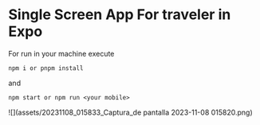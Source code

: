 # Single Screen App For traveler in Expo



For run in your machine execute

`npm i or pnpm install`

and

`npm start or npm run <your mobile>`


![](assets/20231108_015833_Captura_de pantalla 2023-11-08 015820.png)
